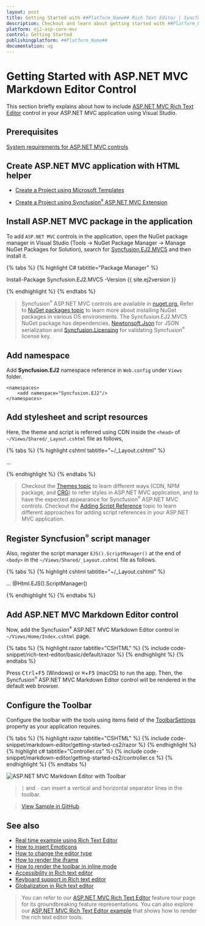 ```yaml
---
layout: post
title: Getting Started with ##Platform_Name## Rich Text Editor | Syncfusion
description: Checkout and learn about getting started with ##Platform_Name## Rich Text Editor control of Syncfusion Essential JS 2 and more details.
platform: ej2-asp-core-mvc
control: Getting Started
publishingplatform: ##Platform_Name##
documentation: ug
---
```


# Getting Started with ASP.NET MVC Markdown Editor Control

This section briefly explains about how to include [ASP.NET MVC Rich Text Editor](https://www.syncfusion.com/aspnet-mvc-ui-controls/wysiwyg-rich-text-editor) control in your ASP.NET MVC application using Visual Studio.

## Prerequisites

[System requirements for ASP.NET MVC controls](https://ej2.syncfusion.com/aspnetmvc/documentation/system-requirements)

## Create ASP.NET MVC application with HTML helper

* [Create a Project using Microsoft Templates](https://learn.microsoft.com/en-us/aspnet/mvc/overview/getting-started/introduction/getting-started#create-your-first-app)

* [Create a Project using Syncfusion<sup style="font-size:70%">&reg;</sup> ASP.NET MVC Extension](https://ej2.syncfusion.com/aspnetmvc/documentation/getting-started/project-template)

## Install ASP.NET MVC package in the application

To add `ASP.NET MVC` controls in the application, open the NuGet package manager in Visual Studio (Tools → NuGet Package Manager → Manage NuGet Packages for Solution), search for [Syncfusion.EJ2.MVC5](https://www.nuget.org/packages/Syncfusion.EJ2.MVC5) and then install it.

{% tabs %}
{% highlight C# tabtitle="Package Manager" %}

Install-Package Syncfusion.EJ2.MVC5 -Version {{ site.ej2version }}

{% endhighlight %}
{% endtabs %}

> Syncfusion<sup style="font-size:70%">&reg;</sup> ASP.NET MVC controls are available in [nuget.org.](https://www.nuget.org/packages?q=syncfusion.EJ2) Refer to [NuGet packages topic](https://ej2.syncfusion.com/aspnetmvc/documentation/nuget-packages) to learn more about installing NuGet packages in various OS environments. The Syncfusion.EJ2.MVC5 NuGet package has dependencies, [Newtonsoft.Json](https://www.nuget.org/packages/Newtonsoft.Json/) for JSON serialization and [Syncfusion.Licensing](https://www.nuget.org/packages/Syncfusion.Licensing/) for validating Syncfusion<sup style="font-size:70%">&reg;</sup> license key.

## Add namespace

Add **Syncfusion.EJ2** namespace reference in `Web.config` under `Views` folder.

```
<namespaces>
    <add namespace="Syncfusion.EJ2"/>
</namespaces>
```

## Add stylesheet and script resources

Here, the theme and script is referred using CDN inside the `<head>` of `~/Views/Shared/_Layout.cshtml` file as follows,

{% tabs %}
{% highlight cshtml tabtitle="~/_Layout.cshtml" %}

<head>
    ...
    <!-- Syncfusion ASP.NET MVC controls styles -->
    <link rel="stylesheet" href="https://cdn.syncfusion.com/ej2/{{ site.ej2version }}/fluent.css" />
    <!-- Syncfusion ASP.NET MVC controls scripts -->
    <script src="https://cdn.syncfusion.com/ej2/{{ site.ej2version }}/dist/ej2.min.js"></script>
</head>

{% endhighlight %}
{% endtabs %}

> Checkout the [Themes topic](https://ej2.syncfusion.com/aspnetmvc/documentation/appearance/theme) to learn different ways (CDN, NPM package, and [CRG](https://ej2.syncfusion.com/aspnetmvc/documentation/common/custom-resource-generator)) to refer styles in ASP.NET MVC application, and to have the expected appearance for Syncfusion<sup style="font-size:70%">&reg;</sup> ASP.NET MVC controls. Checkout the [Adding Script Reference](https://ej2.syncfusion.com/aspnetmvc/documentation/common/adding-script-references) topic to learn different approaches for adding script references in your ASP.NET MVC application.

## Register Syncfusion<sup style="font-size:70%">&reg;</sup> script manager

Also, register the script manager `EJS().ScriptManager()` at the end of `<body>` in the `~/Views/Shared/_Layout.cshtml` file as follows.

{% tabs %}
{% highlight cshtml tabtitle="~/_Layout.cshtml" %}

<body>
...
    <!-- Syncfusion ASP.NET MVC Script Manager -->
    @Html.EJS().ScriptManager()
</body>

{% endhighlight %}
{% endtabs %}

## Add ASP.NET MVC Markdown Editor control

Now, add the Syncfusion<sup style="font-size:70%">&reg;</sup> ASP.NET MVC Markdown Editor control in `~/Views/Home/Index.cshtml` page.

{% tabs %}
{% highlight razor tabtitle="CSHTML" %}
{% include code-snippet/rich-text-editor/basic/default/razor %}
{% endhighlight %}
{% endtabs %}

Press <kbd>Ctrl</kbd>+<kbd>F5</kbd> (Windows) or <kbd>⌘</kbd>+<kbd>F5</kbd> (macOS) to run the app. Then, the Syncfusion<sup style="font-size:70%">&reg;</sup> ASP.NET MVC Markdown Editor control will be rendered in the default web browser.

## Configure the Toolbar

Configure the toolbar with the tools using items field of the [ToolbarSettings](https://help.syncfusion.com/cr/aspnetmvc-js2/Syncfusion.EJ2.RichTextEditor.RichTextEditor.html#Syncfusion_EJ2_RichTextEditor_RichTextEditor_ToolbarSettings) property as your application requires.

{% tabs %}
{% highlight razor tabtitle="CSHTML" %}
{% include code-snippet/markdown-editor/getting-started-cs2/razor %}
{% endhighlight %}
{% highlight c# tabtitle="Controller.cs" %}
{% include code-snippet/markdown-editor/getting-started-cs2/controller.cs %}
{% endhighlight %}
{% endtabs %}

![ASP.NET MVC Markdown Editor with Toolbar](images/markdowneditor-with-toolbar.png)

> `|` and `-` can insert a vertical and horizontal separator lines in the toolbar.

> [View Sample in GitHub](https://github.com/SyncfusionExamples/ASP-NET-MVC-Getting-Started-Examples/tree/main/RichTextEditor/ASP.NET%20MVC%20Razor%20Examples).

## See also

* [Real time example using Rich Text Editor](https://ej2.syncfusion.com/aspnetmvc/RichTextEditor/Forums#/bootstrap5)
* [How to insert Emoticons](https://ej2.syncfusion.com/aspnetmvc/RichTextEditor/InsertEmoticons#/material)
* [How to change the editor type](https://ej2.syncfusion.com/aspnetmvc/documentation/rich-text-editor/formation)
* [How to render the iframe](https://ej2.syncfusion.com/aspnetmvc/documentation/rich-text-editor/iframe)
* [How to render the toolbar in inline mode](https://ej2.syncfusion.com/aspnetmvc/documentation/rich-text-editor/inline-mode)
* [Accessibility in Rich text editor](https://ej2.syncfusion.com/aspnetmvc/documentation/rich-text-editor/accessibility)
* [Keyboard support in Rich text editor](https://ej2.syncfusion.com/aspnetmvc/documentation/rich-text-editor/keyboard-support)
* [Globalization in Rich text editor](https://ej2.syncfusion.com/aspnetmvc/documentation/rich-text-editor/globalization)

> You can refer to our [ASP.NET MVC Rich Text Editor](https://www.syncfusion.com/aspnet-mvc-ui-controls/wysiwyg-rich-text-editor) feature tour page for its groundbreaking feature representations. You can also explore our [ASP.NET MVC Rich Text Editor example](https://ej2.syncfusion.com/aspnetmvc/RichTextEditor/DefaultFunctionalities#/material) that shows how to render the rich text editor tools.